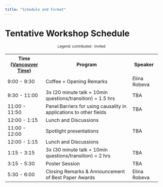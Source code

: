 ```yaml
---
title: "Schedule and Format"
---
```



# Tentative Workshop Schedule

<div style="width: 100%; font-size: smaller; text-align: center; margin-bottom: 18px; margin-top: 18px;">
    Legend:
    <span class="contributed">contributed</span> · 
    <span class="invited">invited</span>
</div>

<table class="schedule">
    <tr>
        <th style="width:25%">
        Time
        (<a href="https://www.timeanddate.com/worldclock/canada/vancouver">Vancouver Time</a>)
        </th>
        <th>Program</th>
        <th>Speaker</th>
    </tr>
    <tr>
        <td>9:00 - 9:30</td>
        <td>Coffee + Opening Remarks</td>
        <td>Elina Robeva</td>
    </tr>
    <tr class="invited">
        <td>9:30 - 11:00</td>
        <td>3x (20 minute talk + 10min questions/transition) = 1.5 hrs</td>
        <td>TBA</td>
    </tr>
    <tr class="invited">
        <td>11:00 - 11:50</td>
        <td>Panel:Barriers for using causality in applications to other fields</td>
        <td>TBA</td>
    </tr>
    <tr>
        <td>12:00 - 1:15</td>
        <td>Lunch and Discussions</td>
    </tr>
    <tr class="contributed">
        <td>11:00 - 12:00</td>
        <td>Spotlight presentations</td>
        <td>TBA</td>
    </tr>
    <tr>
        <td>12:00 - 1:15</td>
        <td>Lunch and Discussions</td>
    </tr>
    <tr class="invited">
        <td>1:15 - 3:15</td>
        <td>3x (30 minute talk + 10min questions/transition) = 2 hrs</td>
        <td>TBA</td>
    </tr>
    <tr class="contributed">
        <td>3:15 - 5:30</td>
        <td>Poster Session</td>
        <td>TBA</td>
    </tr>
    <tr>
        <td>5:30 - 6:00</td>
        <td>Closing Remarks & Announcement of Best Paper Awards</td>
        <td>Elina Robeva</td>
    </tr>
</table>

